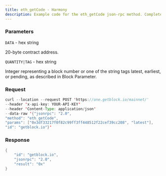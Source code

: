 ```yaml
---
title: eth_getCode - Harmony
description: Example code for the eth_getCode json-rpc method. Сomplete guide on how to use eth_getCode json-rpc in GetBlock.io Web3 documentation.
---
```


### Parameters


`DATA` - hex string

20-byte contract address.

`QUANTITY|TAG` - hex string

Integer representing a block number or one of the string tags latest,
earliest, or pending, as described in Block Parameter.

### Request

``` java
curl --location --request POST 'https://one.getblock.io/mainnet/' 
--header 'x-api-key: YOUR-API-KEY' 
--header 'Content-Type: application/json' 
--data-raw '{"jsonrpc": "2.0",
"method": "eth_getCode",
"params": ["0x3df33217f0f82c99ff3ff448512f22cef39cc208", "latest"],
"id": "getblock.io"}'
```

###  Response

``` java
{
    "id": "getblock.io",
    "jsonrpc": "2.0",
    "result": "0x"
}
```

